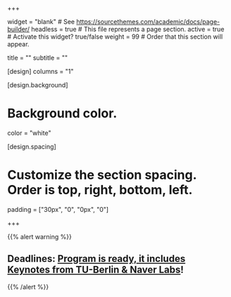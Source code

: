 +++

widget = "blank"  # See https://sourcethemes.com/academic/docs/page-builder/
headless = true  # This file represents a page section.
active = true  # Activate this widget? true/false
weight = 99  # Order that this section will appear.

title = ""
subtitle = ""

[design]
  columns = "1"


[design.background]
  # Background color.
   color = "white"


[design.spacing]
  # Customize the section spacing. Order is top, right, bottom, left.
  padding = ["30px", "0", "0px", "0"]


+++

{{% alert warning %}}
## **Deadlines: [Program is ready, it includes Keynotes from TU-Berlin & Naver Labs](https://straps-workshop.github.io/#program)!**
{{% /alert %}}
